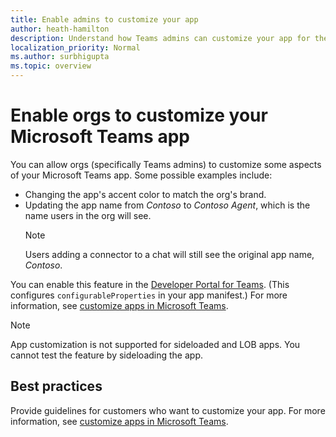 ```yaml
---
title: Enable admins to customize your app
author: heath-hamilton
description: Understand how Teams admins can customize your app for their org.
localization_priority: Normal
ms.author: surbhigupta
ms.topic: overview
---
```

# Enable orgs to customize your Microsoft Teams app

You can allow orgs (specifically Teams admins) to customize some aspects of your Microsoft Teams app. Some possible examples include:

* Changing the app's accent color to match the org's brand.
* Updating the app name from *Contoso* to *Contoso Agent*, which is the name users in the org will see. 
   > [!NOTE] 
   > Users adding a connector to a chat will still see the original app name, *Contoso*.

You can enable this feature in the [Developer Portal for Teams](https://dev.teams.microsoft.com/home). (This configures `configurableProperties` in your app manifest.) For more information, see [customize apps in Microsoft Teams](/MicrosoftTeams/customize-apps).

> [!NOTE]
> App customization is not supported for sideloaded and LOB apps. You cannot test the feature by sideloading the app.

## Best practices

Provide guidelines for customers who want to customize your app. For more information, see [customize apps in Microsoft Teams](/MicrosoftTeams/customize-apps).
